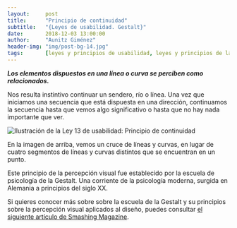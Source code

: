 ```yaml
---
layout:     post
title:      "Principio de continuidad"
subtitle:   "{Leyes de usabilidad. Gestalt}"
date:       2018-12-03 13:00:00
author:     "Aunitz Giménez"
header-img: "img/post-bg-14.jpg"
tags:       [leyes y principios de usabilidad, leyes y principios de la Gestalt]
---
```


<p><em><strong>Los elementos dispuestos en una línea o curva se perciben como relacionados.</strong></em></p>

<p>Nos resulta instintivo continuar un sendero, río o línea. Una vez que iniciamos una secuencia que está dispuesta en una dirección, continuamos la secuencia hasta que vemos algo significativo o hasta que no hay nada importante que ver.</p>

<p><img src="{{ site.baseurl }}/img/ley-13-principio-de-continuidad.png" alt="Ilustración de la Ley 13 de usabilidad: Principio de continuidad"></p>

<p>En la imagen de arriba, vemos un cruce de líneas y curvas, en lugar de cuatro segmentos de líneas y curvas distintos que se encuentran en un punto.</p>

<p>Este principio de la percepción visual fue establecido por la escuela de psicología de la Gestalt. Una corriente de la psicología moderna, surgida en Alemania a principios del siglo XX.</p>

<p>Si quieres conocer más sobre sobre la escuela de la Gestalt y su principios sobre la percepción visual aplicados al diseño, puedes consultar <a href="https://www.smashingmagazine.com/2014/03/design-principles-visual-perception-and-the-principles-of-gestalt/" target="_blank">el siguiente artículo de Smashing Magazine</a>.</p>